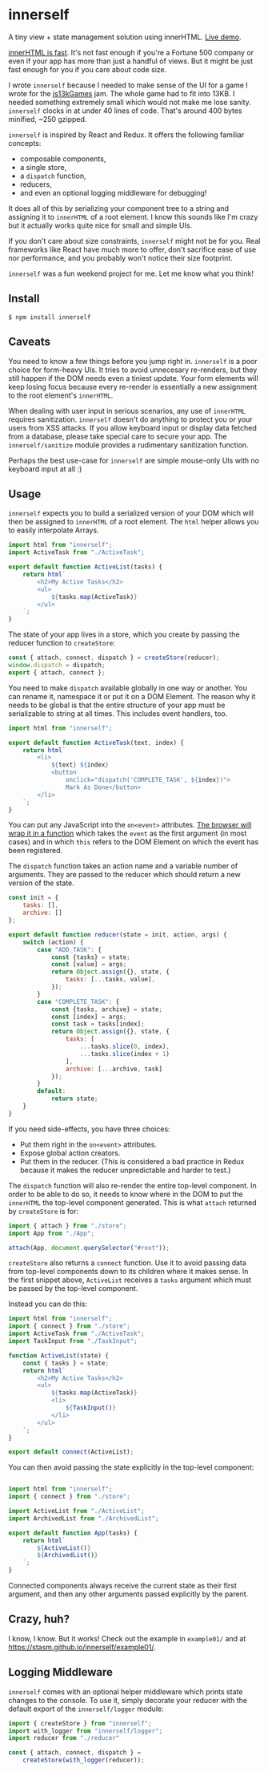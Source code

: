 # innerself

A tiny view + state management solution using innerHTML.  [Live demo][].

[innerHTML is fast][1].  It's not fast enough if you're a Fortune 500 company
or even if your app has more than just a handful of views.  But it might be
just fast enough for you if you care about code size.

I wrote `innerself` because I needed to make sense of the UI for a game I wrote
for the [js13kGames][2] jam.  The whole game had to fit into 13KB.  I needed
something extremely small which would not make me lose sanity.  `innerself`
clocks in at under 40 lines of code.  That's around 400 bytes minified, ~250
gzipped.

`innerself` is inspired by React and Redux.  It offers the following familiar
concepts:

  - composable components,
  - a single store,
  - a `dispatch` function,
  - reducers,
  - and even an optional logging middleware for debugging!

It does all of this by serializing your component tree to a string and
assigning it to `innerHTML` of a root element.  I know this sounds like I'm
crazy but it actually works quite nice for small and simple UIs.

If you don't care about size constraints, `innerself` might not be for you.
Real frameworks like React have much more to offer, don't sacrifice ease of use
nor performance, and you probably won't notice their size footprint.

`innerself` was a fun weekend project for me.  Let me know what you think!

[Live demo]: https://stasm.github.io/innerself/example01/
[1]: https://www.quirksmode.org/dom/innerhtml.html
[2]: http://js13kgames.com/


## Install

    $ npm install innerself


## Caveats

You need to know a few things before you jump right in.  `innerself` is a poor
choice for form-heavy UIs.  It tries to avoid unnecesary re-renders, but they
still happen if the DOM needs even a tiniest update.  Your form elements will
keep losing focus because every re-render is essentially a new assignment to
the root element's `innerHTML`.

When dealing with user input in serious scenarios, any use of `innerHTML`
requires sanitization.  `innerself` doesn't do anything to protect you or your
users from XSS attacks.  If you allow keyboard input or display data fetched
from a database, please take special care to secure your app.  The
`innerself/sanitize` module provides a rudimentary sanitization function.

Perhaps the best use-case for `innerself` are simple mouse-only UIs with no
keyboard input at all :)


## Usage

`innerself` expects you to build a serialized version of your DOM which will
then be assigned to `innerHTML` of a root element.  The `html` helper allows
you to easily interpolate Arrays.

```javascript
import html from "innerself";
import ActiveTask from "./ActiveTask";

export default function ActiveList(tasks) {
    return html`
        <h2>My Active Tasks</h2>
        <ul>
            ${tasks.map(ActiveTask)}
        </ul>
    `;
}
```

The state of your app lives in a store, which you create by passing the reducer
function to `createStore`:

```javascript
const { attach, connect, dispatch } = createStore(reducer);
window.dispatch = dispatch;
export { attach, connect };
```

You need to make `dispatch` available globally in one way or another.  You can
rename it, namespace it or put it on a DOM Element. The reason why it needs to
be global is that the entire structure of your app must be serializable to
string at all times.  This includes event handlers, too.

```javascript
import html from "innerself";

export default function ActiveTask(text, index) {
    return html`
        <li>
            ${text} ${index}
            <button
                onclick="dispatch('COMPLETE_TASK', ${index})">
                Mark As Done</button>
        </li>
    `;
}
```

You can put any JavaScript into the `on<event>` attributes. [The browser will
wrap it in a function][3] which takes the `event` as the first argument (in
most cases) and in which `this` refers to the DOM Element on which the event
has been registered.

[3]:https://developer.mozilla.org/en-US/docs/Web/Guide/Events/Event_handlers#Event_handler's_parameters_this_binding_and_the_return_value

The `dispatch` function takes an action name and a variable number of
arguments.  They are passed to the reducer which should return a new version of
the state.

```javascript
const init = {
    tasks: [],
    archive: []
};

export default function reducer(state = init, action, args) {
    switch (action) {
        case "ADD_TASK": {
            const {tasks} = state;
            const [value] = args;
            return Object.assign({}, state, {
                tasks: [...tasks, value],
            });
        }
        case "COMPLETE_TASK": {
            const {tasks, archive} = state;
            const [index] = args;
            const task = tasks[index];
            return Object.assign({}, state, {
                tasks: [
                    ...tasks.slice(0, index),
                    ...tasks.slice(index + 1)
                ],
                archive: [...archive, task]
            });
        }
        default:
            return state;
    }
}
```

If you need side-effects, you have three choices:

  - Put them right in the `on<event>` attributes.
  - Expose global action creators.
  - Put them in the reducer.  (This is considered a bad practice in Redux
    because it makes the reducer unpredictable and harder to test.)

The `dispatch` function will also re-render the entire top-level component.  In
order to be able to do so, it needs to know where in the DOM to put the
`innerHTML` the top-level component generated.  This is what `attach` returned
by `createStore` is for:

```javascript
import { attach } from "./store";
import App from "./App";

attach(App, document.querySelector("#root"));
```

`createStore` also returns a `connect` function.  Use it to avoid passing data
from top-level components down to its children where it makes sense.  In the
first snippet above, `ActiveList` receives a `tasks` argument which must be
passed by the top-level component.

Instead you can do this:

```javascript
import html from "innerself";
import { connect } from "./store";
import ActiveTask from "./ActiveTask";
import TaskInput from "./TaskInput";

function ActiveList(state) {
    const { tasks } = state;
    return html`
        <h2>My Active Tasks</h2>
        <ul>
            ${tasks.map(ActiveTask)}
            <li>
                ${TaskInput()}
            </li>
        </ul>
    `;
}

export default connect(ActiveList);
```

You can then avoid passing the state explicitly in the top-level component:

```javascript

import html from "innerself";
import { connect } from "./store";

import ActiveList from "./ActiveList";
import ArchivedList from "./ArchivedList";

export default function App(tasks) {
    return html`
        ${ActiveList()}
        ${ArchivedList()}
    `;
}
```

Connected components always receive the current state as their first argument,
and then any other arguments passed explicitly by the parent.


## Crazy, huh?

I know, I know.  But it works!  Check out the example in `example01/` and at
https://stasm.github.io/innerself/example01/.


## Logging Middleware

`innerself` comes with an optional helper middleware which prints state
changes to the console.  To use it, simply decorate your reducer with the
default export of the `innerself/logger` module:

```javascript
import { createStore } from "innerself";
import with_logger from "innerself/logger";
import reducer from "./reducer"

const { attach, connect, dispatch } =
    createStore(with_logger(reducer));
```
